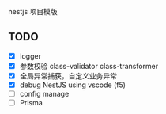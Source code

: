 nestjs 项目模版

## TODO

- [x] logger
- [x] 参数校验 class-validator class-transformer
- [x] 全局异常捕获，自定义业务异常
- [x] debug NestJS using vscode (f5)
- [ ] config manage
- [ ] Prisma
